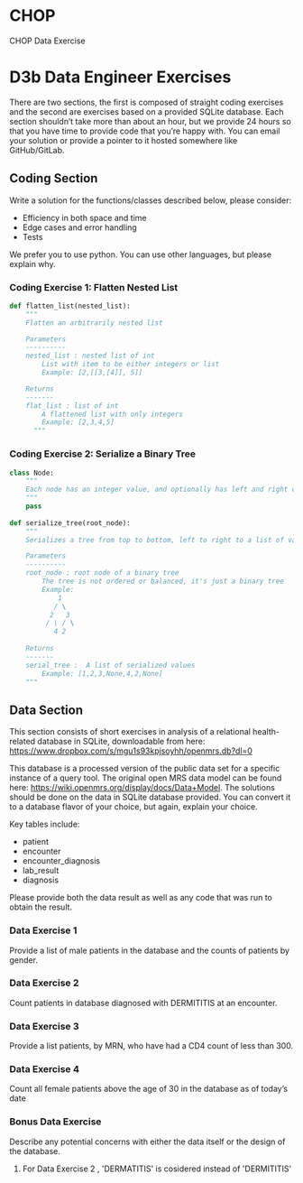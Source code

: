 # CHOP
CHOP Data Exercise
# D3b Data Engineer Exercises

There are two sections, the first is composed of straight coding exercises and the second are exercises based on a provided SQLite database. Each section shouldn’t take more than about an hour, but we provide 24 hours so that you have time to provide code that you’re happy with. You can email your solution or provide a pointer to it hosted somewhere like GitHub/GitLab.

## Coding Section

Write a solution for the functions/classes described below, please consider:

  - Efficiency in both space and time
  - Edge cases and error handling
  - Tests

We prefer you to use python. You can use other languages, but please explain why. 

### Coding Exercise 1: Flatten Nested List

```python
def flatten_list(nested_list):
    """
    Flatten an arbitrarily nested list

    Parameters
    ----------
    nested_list : nested list of int
        List with item to be either integers or list
        Example: [2,[[3,[4]], 5]]

    Returns
    -------
    flat_list : list of int
        A flattened list with only integers
        Example: [2,3,4,5]
      """
```

### Coding Exercise 2: Serialize a Binary Tree


```python
class Node:
    """
    Each node has an integer value, and optionally has left and right children
    """
    pass
    
def serialize_tree(root_node):
    """
    Serializes a tree from top to bottom, left to right to a list of values

    Parameters
    ----------
    root_node : root node of a binary tree
        The tree is not ordered or balanced, it's just a binary tree
        Example:
            1
           / \
          2   3
         / \ / \
           4 2
      
    Returns
    -------
    serial_tree :  A list of serialized values
        Example: [1,2,3,None,4,2,None]
    """
```

## Data Section

This section consists of short exercises in analysis of a relational health-related database in SQLite, downloadable from here: https://www.dropbox.com/s/mgu1s93kpjsoyhh/openmrs.db?dl=0

This database is a processed version of the public data set for a specific instance of a query tool. The original open MRS data model can be found here: https://wiki.openmrs.org/display/docs/Data+Model. The solutions should be done on the data in SQLite database provided. You can convert it to a database flavor of your choice, but again, explain your choice. 

Key tables include:
- patient
- encounter
- encounter_diagnosis
- lab_result
- diagnosis

Please provide both the data result as well as any code that was run to obtain the result. 

### Data Exercise 1

Provide a list of male patients in the database and the counts of patients by gender.

### Data Exercise 2

Count patients in database diagnosed with DERMITITIS at an encounter.

### Data Exercise 3

Provide a list patients, by MRN, who have had a CD4 count of less than 300.

### Data Exercise 4

Count all female patients above the age of 30 in the database as of today’s date

### Bonus Data Exercise

Describe any potential concerns with either the data itself or the design of the database.
1. For Data Exercise 2 , 'DERMATITIS' is cosidered instead of 'DERMITITIS'
